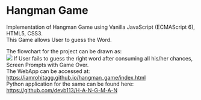 # Hangman Game

Implementation of Hangman Game using Vanilla JavaScript (ECMAScript 6), HTML5, CSS3.
<br>
This Game allows User to guess the Word.
<br>

The flowchart for the project can be drawn as:
<br>
<img src = "https://github.com/iamrohitagg/hangman_game/blob/master/flowChart.png"></img>
If User fails to guess the right word after consuming all his/her chances, Screen Prompts with Game Over.
<br>
The WebApp can be accessed at:
<br>
https://iamrohitagg.github.io/hangman_game/index.html
<br>
Python application for the same can be found here:
<br>
https://github.com/devb113/H-A-N-G-M-A-N
